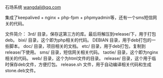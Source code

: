 石场系统
wangdali@qq.com

集成了keepalived + nginx + php-fpm + phpmyadmin等，还有一个sms短信网关的代码。

文件简介：
3rd/ 目录，保存这第三方的库。最后将解压到release/下，用于打包deb。
bixi/ 目录，这个即为php相关的代码。
DEBIAN 目录，用于deb打包的一些脚本。
doc/ 目录，项目相关的文档。
etc/ 目录，用于deb打包，复制到release/下使用。
sms/ 目录，短信网关相关代码。
taotie/ 目录，这个即为nginx相关的代码。
web/ 目录，这个为html文件的目录。
release/ 目录，这个用于临时保存deb文件，方便打包。
release.sh 文件，用于自动编译相关代码和生成stone.deb文件。

